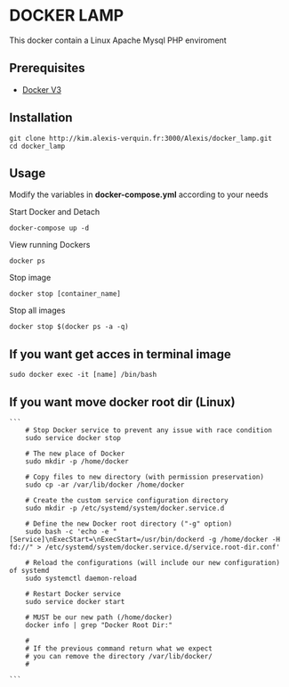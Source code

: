 # DOCKER LAMP
This docker contain a Linux Apache Mysql PHP enviroment

## Prerequisites
* [Docker V3](https://www.docker.com/)

## Installation
    git clone http://kim.alexis-verquin.fr:3000/Alexis/docker_lamp.git
    cd docker_lamp

## Usage
Modify the variables in **docker-compose.yml**  according to your needs

Start Docker and Detach
    
    docker-compose up -d
    
View running Dockers

    docker ps
    
Stop image
    
    docker stop [container_name]
    
Stop all images

    docker stop $(docker ps -a -q)
    
## If you want get acces in terminal image
    sudo docker exec -it [name] /bin/bash

## If you want move docker root dir (Linux)
    ``` 
        # Stop Docker service to prevent any issue with race condition
        sudo service docker stop
        
        # The new place of Docker
        sudo mkdir -p /home/docker
        
        # Copy files to new directory (with permission preservation)
        sudo cp -ar /var/lib/docker /home/docker
        
        # Create the custom service configuration directory
        sudo mkdir -p /etc/systemd/system/docker.service.d 
        
        # Define the new Docker root directory ("-g" option)
        sudo bash -c 'echo -e "[Service]\nExecStart=\nExecStart=/usr/bin/dockerd -g /home/docker -H fd://" > /etc/systemd/system/docker.service.d/service.root-dir.conf'
        
        # Reload the configurations (will include our new configuration) of systemd
        sudo systemctl daemon-reload
        
        # Restart Docker service
        sudo service docker start
        
        # MUST be our new path (/home/docker)
        docker info | grep "Docker Root Dir:"
        
        #
        # If the previous command return what we expect
        # you can remove the directory /var/lib/docker/
        #
    
    ```

    
        